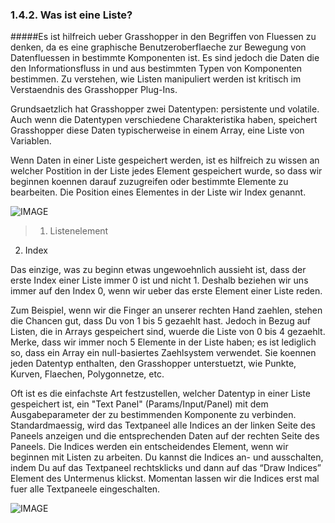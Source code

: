 ﻿### 1.4.2. Was ist eine Liste?

#####Es ist hilfreich ueber Grasshopper in den Begriffen von Fluessen zu denken, da es eine graphische Benutzeroberflaeche zur Bewegung von Datenfluessen in bestimmte Komponenten ist. Es sind jedoch die Daten die den Informationsfluss in und aus bestimmten Typen von Komponenten bestimmen. Zu verstehen, wie Listen manipuliert werden ist kritisch im Verstaendnis des Grasshopper Plug-Ins.

Grundsaetzlich hat Grasshopper zwei Datentypen: persistente und volatile. Auch wenn die Datentypen verschiedene Charakteristika haben, speichert Grasshopper diese Daten typischerweise in einem Array, eine Liste von Variablen.

Wenn Daten in einer Liste gespeichert werden, ist es hilfreich zu wissen an welcher Postition in der Liste jedes Element gespeichert wurde, so dass wir beginnen koennen darauf zuzugreifen oder bestimmte Elemente zu bearbeiten. Die Position eines Elementes in der Liste wir Index genannt.

![IMAGE](images/1-4-2/1-4-2_001-list-index.png)
>1. Listenelement
2. Index

Das einzige, was zu beginn etwas ungewoehnlich aussieht ist, dass der erste Index einer Liste immer 0 ist und nicht 1. Deshalb beziehen wir uns immer auf den Index 0, wenn wir ueber das erste Element einer Liste reden.

Zum Beispiel, wenn wir die Finger an unserer rechten Hand zaehlen, stehen die Chancen gut, dass Du von 1 bis 5 gezaehlt hast. Jedoch in Bezug auf Listen, die in Arrays gespeichert sind, wuerde die Liste von 0 bis 4 gezaehlt. Merke, dass wir immer noch 5 Elemente in der Liste haben; es ist lediglich so, dass ein Array ein null-basiertes Zaehlsystem verwendet. Sie koennen jeden Datentyp enthalten, den Grasshopper unterstuetzt, wie Punkte, Kurven, Flaechen, Polygonnetze, etc.

Oft ist es die einfachste Art festzustellen, welcher Datentyp in einer Liste gespeichert ist, ein "Text Panel" (Params/Input/Panel) mit dem Ausgabeparameter der zu bestimmenden Komponente zu verbinden. Standardmaessig, wird das Textpaneel alle Indices an der linken Seite des Paneels anzeigen und die entsprechenden Daten auf der rechten Seite des Paneels. Die Indices werden ein entscheidendes Element, wenn wir beginnen mit Listen zu arbeiten. Du kannst die Indices an- und ausschalten, indem Du auf das Textpaneel rechtsklicks und dann auf das “Draw Indices” Element des Untermenus klickst. Momentan lassen wir die Indices erst mal fuer alle Textpaneele eingeschalten.

![IMAGE](images/1-4-2/1-4-2_002-list-menu.png)
